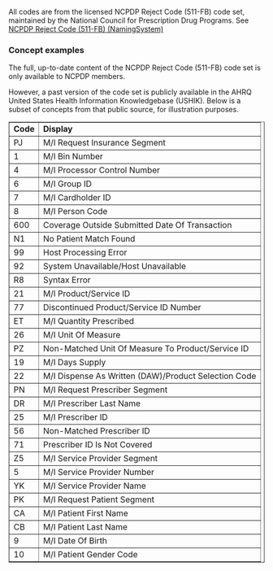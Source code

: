 ﻿All codes are from the licensed NCPDP Reject Code (511-FB) code set, maintained by the National Council for Prescription Drug Programs.
See [NCPDP Reject Code (511-FB) (NamingSystem)](NamingSystem-carin-rtpbc-NamingSystem-ncpdp-reject-code.html)

<h3>Concept examples</h3> 
The full, up-to-date content of the NCPDP Reject Code (511-FB) code set is only available to NCPDP members.
 
However, a past version of the code set is publicly available in the AHRQ United States Health Information Knowledgebase (USHIK). Below is a subset of concepts from that public source, for illustration purposes.

<table border="1">
<tr><td><b>Code</b></td><td><b>Display</b></td></tr>
<tr><td>PJ</td><td>M/I Request Insurance Segment</td></tr>
<tr><td>1</td><td>M/I Bin Number</td></tr>
<tr><td>4</td><td>M/I Processor Control Number</td></tr>
<tr><td>6</td><td>M/I Group ID</td></tr>
<tr><td>7</td><td>M/I Cardholder ID</td></tr>
<tr><td>8</td><td>M/I Person Code</td></tr>
<tr><td>600</td><td>Coverage Outside Submitted Date Of Transaction</td></tr>
<tr><td>N1</td><td>No Patient Match Found</td></tr>
<tr><td>99</td><td>Host Processing Error</td></tr>
<tr><td>92</td><td>System Unavailable/Host Unavailable</td></tr>
<tr><td>R8</td><td>Syntax Error</td></tr>
<tr><td>21</td><td>M/I Product/Service ID</td></tr>
<tr><td>77</td><td>Discontinued Product/Service ID Number</td></tr>
<tr><td>ET</td><td>M/I Quantity Prescribed</td></tr>
<tr><td>26</td><td>M/I Unit Of Measure</td></tr>
<tr><td>PZ</td><td>Non-Matched Unit Of Measure To Product/Service ID</td></tr>
<tr><td>19</td><td>M/I Days Supply </td></tr>
<tr><td>22</td><td>M/I Dispense As Written (DAW)/Product Selection Code</td></tr>
<tr><td>PN</td><td>M/I Request Prescriber Segment</td></tr>
<tr><td>DR</td><td>M/I Prescriber Last Name</td></tr>
<tr><td>25</td><td>M/I Prescriber ID</td></tr>
<tr><td>56</td><td>Non-Matched Prescriber ID</td></tr>
<tr><td>71</td><td>Prescriber ID Is Not Covered</td></tr>
<tr><td>Z5</td><td>M/I Service Provider Segment</td></tr>
<tr><td>5</td><td>M/I Service Provider Number</td></tr>
<tr><td>YK</td><td>M/I Service Provider Name</td></tr>
<tr><td>PK</td><td>M/I Request Patient Segment</td></tr>
<tr><td>CA</td><td>M/I Patient First Name</td></tr>
<tr><td>CB</td><td>M/I Patient Last Name </td></tr>
<tr><td>9</td><td>M/I Date Of Birth</td></tr>
<tr><td>10</td><td>M/I Patient Gender Code</td></tr>
</table>
